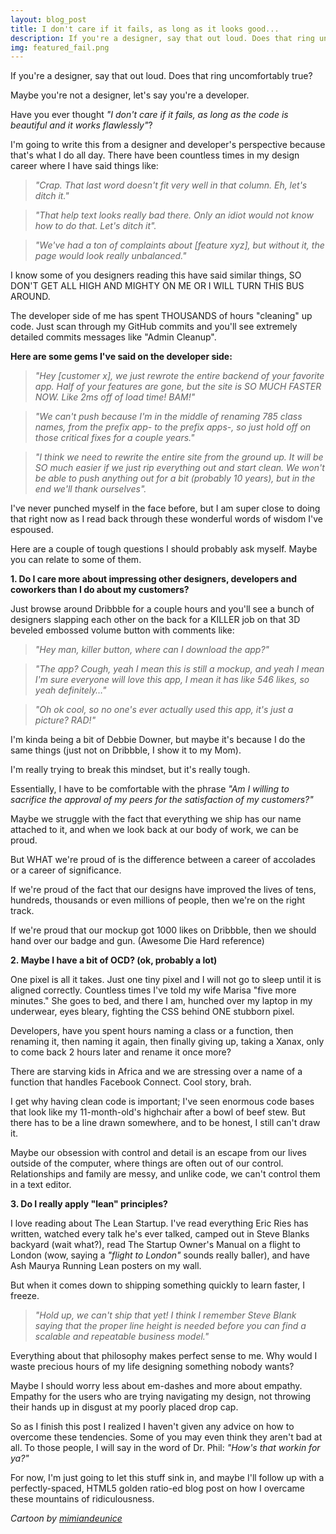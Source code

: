 ```yaml
---
layout: blog_post
title: I don't care if it fails, as long as it looks good...
description: If you're a designer, say that out loud. Does that ring uncomfortably true?
img: featured_fail.png
---
```


If you're a designer, say that out loud. Does that ring uncomfortably true?

Maybe you're not a designer, let's say you're a developer.

Have you ever thought *"I don't care if it fails, as long as the code is beautiful and it works flawlessly"*?

I'm going to write this from a designer and developer's perspective because that's what I do all day. There have been countless times in my design career where I have said things like:

>*"Crap. That last word doesn't fit very well in that column. Eh, let's ditch it."*

>*"That help text looks really bad there. Only an idiot would not know how to do that. Let's ditch it".*

>*"We've had a ton of complaints about [feature xyz], but without it, the page would look really unbalanced."*

I know some of you designers reading this have said similar things, SO DON'T GET ALL HIGH AND MIGHTY ON ME OR I WILL TURN THIS BUS AROUND.

The developer side of me has spent THOUSANDS of hours "cleaning" up code. Just scan through my GitHub commits and you'll see extremely detailed commits messages like "Admin Cleanup".

**Here are some gems I've said on the developer side:**

>*"Hey [customer x], we just rewrote the entire backend of your favorite app. Half of your features are gone, but the site is SO MUCH FASTER NOW. Like 2ms off of load time! BAM!"*

>*"We can't push because I'm in the middle of renaming 785 class names, from the prefix *app-* to the prefix *apps-*, so just hold off on those critical fixes for a couple years."*

>*"I think we need to rewrite the entire site from the ground up. It will be SO much easier if we just rip everything out and start clean. We won't be able to push anything out for a bit (probably 10 years), but in the end we'll thank ourselves".*

I've never punched myself in the face before, but I am super close to doing that right now as I read back through these wonderful words of wisdom I've espoused.

Here are a couple of tough questions I should probably ask myself. Maybe you can relate to some of them.


**1. Do I care more about impressing other designers, developers and coworkers than I do about my customers?**

Just browse around Dribbble for a couple hours and you'll see a bunch of designers slapping each other on the back for a KILLER job on that 3D beveled embossed volume button with comments like:

>*"Hey man, killer button, where can I download the app?"*

>*"The app? Cough, yeah I mean this is still a mockup, and yeah I mean I'm sure everyone will love this app, I mean it has like 546 likes, so yeah definitely…"*

>*"Oh ok cool, so no one's ever actually used this app, it's just a picture? RAD!"*

I'm kinda being a bit of Debbie Downer, but maybe it's because I do the same things (just not on Dribbble, I show it to my Mom).

I'm really trying to break this mindset, but it's really tough.

Essentially, I have to be comfortable with the phrase *"Am I willing to sacrifice the approval of my peers for the satisfaction of my customers?"*

Maybe we struggle with the fact that everything we ship has our name attached to it, and when we look back at our body of work, we can be proud.

But WHAT we're proud of is the difference between a career of accolades or a career of significance.

If we're proud of the fact that our designs have improved the lives of tens, hundreds, thousands or even millions of people, then we're on the right track.

If we're proud that our mockup got 1000 likes on Dribbble, then we should hand over our badge and gun. (Awesome Die Hard reference)


**2. Maybe I have a bit of OCD? (ok, probably a lot)**

One pixel is all it takes. Just one tiny pixel and I will not go to sleep until it is aligned correctly. Countless times I've told my wife Marisa "five more minutes." She goes to bed, and there I am, hunched over my laptop in my underwear, eyes bleary, fighting the CSS behind ONE stubborn pixel.

Developers, have you spent hours naming a class or a function, then renaming it, then naming it again, then finally giving up, taking a Xanax, only to come back 2 hours later and rename it once more?

There are starving kids in Africa and we are stressing over a name of a function that handles Facebook Connect. Cool story, brah.

I get why having clean code is important; I've seen enormous code bases that look like my 11-month-old's highchair after a bowl of beef stew. But there has to be a line drawn somewhere, and to be honest, I still can't draw it.

Maybe our obsession with control and detail is an escape from our lives outside of the computer, where things are often out of our control. Relationships and family are messy, and unlike code, we can't control them in a text editor.


**3. Do I really apply "lean" principles?**

I love reading about The Lean Startup. I've read everything Eric Ries has written, watched every talk he's ever talked, camped out in Steve Blanks backyard (wait what?), read The Startup Owner's Manual on a flight to London (wow, saying a *"flight to London"* sounds really baller), and have Ash Maurya Running Lean posters on my wall.

But when it comes down to shipping something quickly to learn faster, I freeze.

>*"Hold up, we can't ship that yet! I think I remember Steve Blank saying that the proper line height is needed before you can find a scalable and repeatable business model."*

Everything about that philosophy makes perfect sense to me. Why would I waste precious hours of my life designing something nobody wants?

Maybe I should worry less about em-dashes and more about empathy. Empathy for the users who are trying navigating my design, not throwing their hands up in disgust at my poorly placed drop cap.


So as I finish this post I realized I haven't given any advice on how to overcome these tendencies. Some of you may even think they aren't bad at all. To those people, I will say in the word of Dr. Phil: *"How's that workin for ya?"*

For now, I'm just going to let this stuff sink in, and maybe I'll follow up with a perfectly-spaced, HTML5 golden ratio-ed blog post on how I overcame these mountains of ridiculousness.

*Cartoon by [mimiandeunice](http://mimiandeunice.com/category/compulsion/)*

